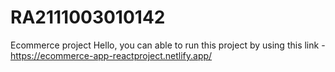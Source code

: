 # RA2111003010142
Ecommerce project
Hello, you can able to run this project by using this link - https://ecommerce-app-reactproject.netlify.app/
